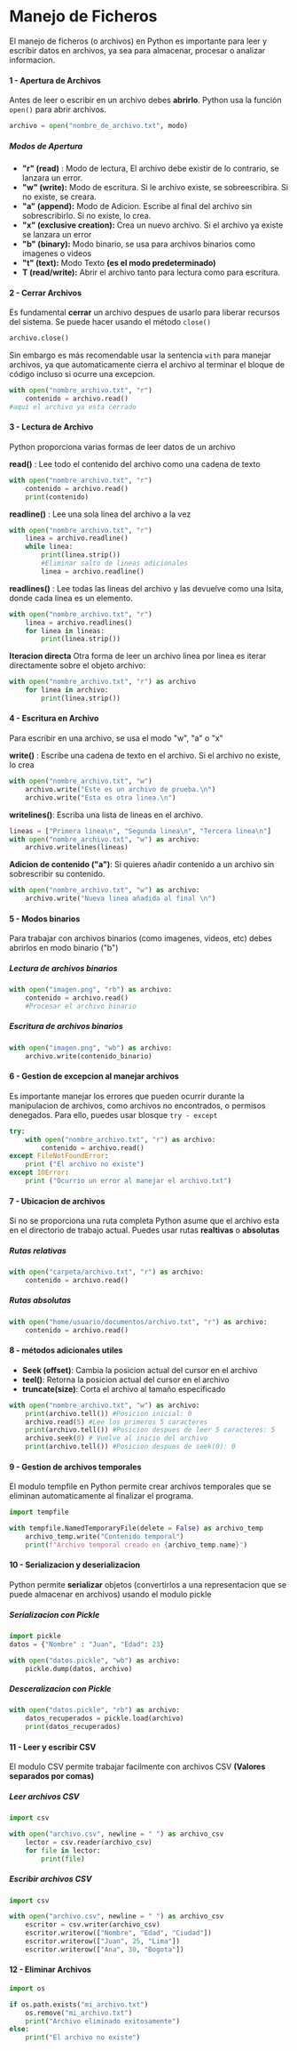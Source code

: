 # Manejo de Ficheros

El manejo de ficheros (o archivos) en Python es importante para leer y escribir datos en archivos, ya sea para
almacenar, procesar o analizar informacion.

#### 1 - Apertura de Archivos

Antes de leer o escribir en un archivo debes **abrirlo**. Python usa la función `open()` para abrir archivos.

```python
archivo = open("nombre_de_archivo.txt", modo)
```

##### Modos de Apertura

- **"r" (read)** : Modo de lectura, El archivo debe existir de lo contrario, se lanzara un error.
- **"w" (write):** Modo de escritura. Si le archivo existe, se sobreescribira. Si no existe, se creara.
- **"a" (append):** Modo de Adicion. Escribe al final del archivo sin sobrescribirlo. Si no existe, lo crea.
- **"x" (exclusive creation):** Crea un nuevo archivo. Si el archivo ya existe se lanzara un error
- **"b" (binary):** Modo binario, se usa para archivos binarios como imagenes o videos
- **"t" (text):** Modo Texto **(es el modo predeterminado)**
- **T (read/write):** Abrir el archivo tanto para lectura como para escritura.

#### 2 - Cerrar Archivos

Es fundamental **cerrar** un archivo despues de usarlo para liberar recursos del sistema. Se puede hacer usando el
método `close()`

```python
archivo.close()
```

Sin embargo es más recomendable usar la sentencia `with` para manejar archivos, ya que automaticamente cierra el archivo
al terminar el bloque de código incluso si ocurre una excepcion.

```python
with open("nombre_archivo.txt", "r")
	contenido = archivo.read()
#aquí el archivo ya esta cerrado
```

#### 3 - Lectura de Archivo

Python proporciona varias formas de leer datos de un archivo

**read()** : Lee todo el contenido del archivo como una cadena de texto

```python
with open("nombre_archivo.txt", "r")
	contenido = archivo.read()
	print(contenido)
```

**readline()** : Lee una sola linea del archivo a la vez

```python
with open("nombre_archivo.txt", "r")
	linea = archivo.readline()
	while linea:
		print(linea.strip())
		#Eliminar salto de lineas adicionales
		linea = archivo.readline()
```

**readlines()** : Lee todas las lineas del archivo y las devuelve como una lsita, donde cada linea es un elemento.

```python
with open("nombre_archivo.txt", "r")
	linea = archivo.readlines()
	for linea in lineas:
		print(linea.strip())
```

**Iteracion directa** Otra forma de leer un archivo linea por linea es iterar directamente sobre el objeto archivo:

```python
with open("nombre_archivo.txt", "r") as archivo
	for linea in archivo:
		print(linea.strip())
```

#### 4 - Escritura en Archivo

Para escribir en una archivo, se usa el modo "w", "a" o "x"

**write()** : Escribe una cadena de texto en el archivo. Si el archivo no existe, lo crea

```python
with open("nombre_archivo.txt", "w")
	archivo.write("Este es un archivo de prueba.\n")
	archivo.write("Esta es otra linea.\n")
```

**writelines()**: Escriba una lista de lineas en el archivo.

```python
lineas = ["Primera linea\n", "Segunda linea\n", "Tercera linea\n"]
with open("nombre_archivo.txt", "w") as archivo:
	archivo.writelines(lineas)
```

**Adicion de contenido ("a")**: Si quieres añadir contenido a un archivo sin sobrescribir su contenido.

```python
with open("nombre_archivo.txt", "w") as archivo:
	archivo.write("Nueva linea añadida al final \n")
```

#### 5 - Modos binarios

Para trabajar con archivos binarios (como imagenes, videos, etc) debes abrirlos en modo binario ("b")

##### Lectura de archivos binarios

```python
with open("imagen.png", "rb") as archivo:
	contenido = archivo.read()
	#Procesar el archivo binario
```

##### Escritura de archivos binarios

```python
with open("imagen.png", "wb") as archivo:
	archivo.write(contenido_binario)
```

#### 6 - Gestion de excepcion al manejar archivos

Es importante manejar los errores que pueden ocurrir durante la manipulacion de archivos, como archivos no encontrados,
o permisos denegados. Para ello, puedes usar blosque `try - except`

```python
try:
	with open("nombre_archivo.txt", "r") as archivo:
		contenido = archivo.read()
except FileNotFoundError:
	print ("El archivo no existe")
except IOError:
	print ("Ocurrio un error al manejar el archivo.txt")
```

#### 7 - Ubicacion de archivos

Si no se proporciona una ruta completa Python asume que el archivo esta en el directorio de trabajo actual. Puedes usar
rutas **realtivas** o **absolutas**

##### Rutas relativas

```python
with open("carpeta/archivo.txt", "r") as archivo:
	contenido = archivo.read()
```

##### Rutas absolutas

```python
with open("home/usuario/documentos/archivo.txt", "r") as archivo:
	contenido = archivo.read()
```

#### 8 - métodos adicionales utiles

- **Seek (offset)**: Cambia la posicion actual del cursor en el archivo
- **teel()**: Retorna la posicion actual del cursor en el archivo
- **truncate(size)**: Corta el archivo al tamaño especificado

```python
with open("nombre_archivo.txt", "w") as archivo:
	print(archivo.tell()) #Posicion inicial: 0
	archivo.read(5) #Lee los primeros 5 caracteres
	print(archivo.tell()) #Posicion despues de leer 5 caracteres: 5
	archivo.seek(0) # Vuelve al inicio del archivo
	print(archivo.tell()) #Posicion despues de seek(0): 0
```

#### 9 - Gestion de archivos temporales

El modulo tempfile en Python permite crear archivos temporales que se eliminan automaticamente al finalizar el programa.

```python
import tempfile

with tempfile.NamedTemporaryFile(delete = False) as archivo_temp
	archivo_temp.write("Contenido temporal")
	print(f"Archivo temporal creado en {archivo_temp.name}")
```

#### 10 - Serializacion y deserializacion

Python permite **serializar** objetos (convertirlos a una representacion que se puede almacenar en archivos) usando el
modulo pickle

##### Serializacion con Pickle

```python
import pickle
datos = {"Nombre" : "Juan", "Edad": 23}

with open("datos.pickle", "wb") as archivo:
	pickle.dump(datos, archivo)
```

##### Desceralizacion con Pickle

```python
with open("datos.pickle", "rb") as archivo:
	datos_recuperados = pickle.load(archivo)
	print(datos_recuperados)
```

#### 11 - Leer y escribir CSV

El modulo CSV permite trabajar facilmente con archivos CSV **(Valores separados por comas)**

##### Leer archivos CSV

```python
import csv

with open("archivo.csv", newline = " ") as archivo_csv
	lector = csv.reader(archivo_csv)
	for file in lector:
		print(file)
```

##### Escribir archivos CSV

```python
import csv

with open("archivo.csv", newline = " ") as archivo_csv
	escritor = csv.writer(archivo_csv)
	escritor.writerow(["Nombre", "Edad", "Ciudad"])
	escritor.writerow(["Juan", 25, "Lima"])
	escritor.writerow(["Ana", 30, "Bogota"])
```

#### 12 - Eliminar Archivos

```python
import os

if os.path.exists("mi_archivo.txt")
    os.remove("mi_archivo.txt")
    print("Archivo eliminado exitosamente")
else:
    print("El archivo no existe")
```